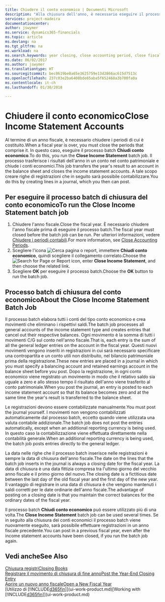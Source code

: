 ```yaml
---
title: Chiudere il conto economico | Documenti Microsoft
description: "Alla chiusura dell'anno, è necessario eseguire il processo batch Chiudi conto economico per chiudere i periodi contabili che costituiscono l'anno fiscale."
services: project-madeira
documentationcenter: 
author: jswymer
ms.service: dynamics365-financials
ms.topic: article
ms.devlang: na
ms.tgt_pltfrm: na
ms.workload: na
ms.search.keywords: year closing, close accounting period, close fiscal year, bank account detailed trial balance
ms.date: 06/02/2017
ms.author: jswymer
ms.translationtype: HT
ms.sourcegitcommit: bec0619be0a65e3625759e13d2866ac615d7513c
ms.openlocfilehash: 237c03e2ba6408bde65aba5f652468a3b700fa0a
ms.contentlocale: it-ch
ms.lasthandoff: 01/30/2018

---
```

# <a name="close-income-statement-accounts"></a><span data-ttu-id="5e52b-103">Chiudere il conto economico</span><span class="sxs-lookup"><span data-stu-id="5e52b-103">Close Income Statement Accounts</span></span>
<span data-ttu-id="5e52b-104">Al termine di un anno fiscale, è necessario chiudere i periodi di cui è costituito.</span><span class="sxs-lookup"><span data-stu-id="5e52b-104">When a fiscal year is over, you must close the periods that comprise it.</span></span> <span data-ttu-id="5e52b-105">In questo caso, eseguire il processo batch **Chiudi conto economico**.</span><span class="sxs-lookup"><span data-stu-id="5e52b-105">To do this, you run the **Close Income Statement** batch job.</span></span> <span data-ttu-id="5e52b-106">Il processo trasferisce i risultati dell'anno in un conto nel conto patrimoniale e chiude i conti economici.</span><span class="sxs-lookup"><span data-stu-id="5e52b-106">This job transfers the year's result to an account in the balance sheet and closes the income statement accounts.</span></span> <span data-ttu-id="5e52b-107">A tale scopo creare righe di registrazioni che in seguito sarà possibile contabilizzare.</span><span class="sxs-lookup"><span data-stu-id="5e52b-107">You do this by creating lines in a journal, which you then can post.</span></span>

## <a name="to-run-the-close-income-statement-batch-job"></a><span data-ttu-id="5e52b-108">Per eseguire il processo batch di chiusura del conto economico</span><span class="sxs-lookup"><span data-stu-id="5e52b-108">To run the Close Income Statement batch job</span></span>
1. <span data-ttu-id="5e52b-109">Chiudere l'anno fiscale.</span><span class="sxs-lookup"><span data-stu-id="5e52b-109">Close the fiscal year.</span></span> <span data-ttu-id="5e52b-110">È necessario chiudere l'anno fiscale prima di eseguire il processo batch.</span><span class="sxs-lookup"><span data-stu-id="5e52b-110">The fiscal year must closed before the batch job can be run.</span></span> <span data-ttu-id="5e52b-111">Per ulteriori informazioni, vedere [Chiudere i periodi contabili](year-close-account-periods.md).</span><span class="sxs-lookup"><span data-stu-id="5e52b-111">For more information, see [Close Accounting Periods](year-close-account-periods.md).</span></span>
2. <span data-ttu-id="5e52b-112">Scegliere l'icona ![Cerca pagina o report](media/ui-search/search_small.png "icona Cerca pagina o report"), immettere **Chiudi conto economico**, quindi scegliere il collegamento correlato.</span><span class="sxs-lookup"><span data-stu-id="5e52b-112">Choose the ![Search for Page or Report](media/ui-search/search_small.png "Search for Page or Report icon") icon, enter **Close Income Statement**, and then choose the related link.</span></span>
3. <span data-ttu-id="5e52b-113">Scegliere **OK** per eseguire il processo batch.</span><span class="sxs-lookup"><span data-stu-id="5e52b-113">Choose the **OK** button to run the batch job.</span></span>

## <a name="about-the-close-income-statement-batch-job"></a><span data-ttu-id="5e52b-114">Processo batch di chiusura del conto economico</span><span class="sxs-lookup"><span data-stu-id="5e52b-114">About the Close Income Statement Batch Job</span></span>
<span data-ttu-id="5e52b-115">Il processo batch elabora tutti i conti del tipo conto economico e crea movimenti che eliminano i rispettivi saldi.</span><span class="sxs-lookup"><span data-stu-id="5e52b-115">The batch job processes all general accounts of the income statement type and creates entries that cancel out their respective balances.</span></span> <span data-ttu-id="5e52b-116">Ogni movimento è la somma di tutti i movimenti C/G sul conto nell'anno fiscale.</span><span class="sxs-lookup"><span data-stu-id="5e52b-116">That is, each entry is the sum of all the general ledger entries on the account in the fiscal year.</span></span> <span data-ttu-id="5e52b-117">Questi nuovi movimenti vengono inseriti in registrazioni in cui sarà necessario specificare una contropartita e un conto utili non distribuito, nel bilancio patrimoniale prima della registrazione.</span><span class="sxs-lookup"><span data-stu-id="5e52b-117">These new entries are placed in a journal in which you must specify a balancing account and retained earnings account in the balance sheet before you post.</span></span> <span data-ttu-id="5e52b-118">Dopo la registrazione, in ogni conto economico viene registrato un movimento in modo che il relativo saldo sia uguale a zero e allo stesso tempo il risultato dell'anno viene trasferito al conto patrimoniale.</span><span class="sxs-lookup"><span data-stu-id="5e52b-118">When you post the journal, an entry is posted to each income statement account so that its balance becomes zero and at the same time the year's result is transferred to the balance sheet.</span></span>

<span data-ttu-id="5e52b-119">Le registrazioni devono essere contabilizzate manualmente.</span><span class="sxs-lookup"><span data-stu-id="5e52b-119">You must post the journal yourself.</span></span> <span data-ttu-id="5e52b-120">I movimenti non vengono contabilizzati automaticamente dal processo batch, eccetto quando viene utilizzata una valuta contabile addizionale.</span><span class="sxs-lookup"><span data-stu-id="5e52b-120">The batch job does not post the entries automatically, except when an additional reporting currency is being used.</span></span> <span data-ttu-id="5e52b-121">In questo caso la contabilizzazione viene effettuata direttamente nella contabilità generale.</span><span class="sxs-lookup"><span data-stu-id="5e52b-121">When an additional reporting currency is being used, the batch job posts entries directly to the general ledger.</span></span>

<span data-ttu-id="5e52b-122">La data nelle righe che il processo batch inserisce nelle registrazioni è sempre la data di chiusura dell'anno fiscale.</span><span class="sxs-lookup"><span data-stu-id="5e52b-122">The date on the lines that the batch job inserts in the journal is always a closing date for the fiscal year.</span></span> <span data-ttu-id="5e52b-123">La data di chiusura è una data fittizia compresa tra l'ultimo giorno del vecchio anno fiscale e il primo giorno del nuovo.</span><span class="sxs-lookup"><span data-stu-id="5e52b-123">The closing date is a fictitious date between the last day of the old fiscal year and the first day of the new year.</span></span> <span data-ttu-id="5e52b-124">Il vantaggio di registrare in una data di chiusura è che vengono mantenuti i saldi corretti per le date ordinarie dell'anno fiscale.</span><span class="sxs-lookup"><span data-stu-id="5e52b-124">The advantage of posting on a closing date is that you maintain the correct balances for the ordinary dates of the fiscal year.</span></span>

<span data-ttu-id="5e52b-125">Il processo batch **Chiudi conto economico** può essere utilizzato più di una volta.</span><span class="sxs-lookup"><span data-stu-id="5e52b-125">The **Close Income Statement** batch job can be used several times.</span></span> <span data-ttu-id="5e52b-126">Se in seguito alla chiusura dei conti economici il processo batch viene nuovamente eseguito, sarà possibile effettuare registrazioni in un anno fiscale precedente.</span><span class="sxs-lookup"><span data-stu-id="5e52b-126">You can post in a previous fiscal year, even after the income statement accounts have been closed, if you run the batch job again.</span></span>

## <a name="see-also"></a><span data-ttu-id="5e52b-127">Vedi anche</span><span class="sxs-lookup"><span data-stu-id="5e52b-127">See Also</span></span>
[<span data-ttu-id="5e52b-128">Chiusura registri</span><span class="sxs-lookup"><span data-stu-id="5e52b-128">Closing Books</span></span>](year-close-books.md)  
[<span data-ttu-id="5e52b-129">Registrare il movimento di chiusura di fine anno</span><span class="sxs-lookup"><span data-stu-id="5e52b-129">Post the Year-End Closing Entry</span></span>](year-how-post-year-end-close-entry.md)  
[<span data-ttu-id="5e52b-130">Aprire un nuovo anno fiscale</span><span class="sxs-lookup"><span data-stu-id="5e52b-130">Open a New Fiscal Year</span></span>](finance-how-open-new-fiscal-year.md)  
<span data-ttu-id="5e52b-131">[Utilizzo di [!INCLUDE[d365fin](includes/d365fin_md.md)]](ui-work-product.md)</span><span class="sxs-lookup"><span data-stu-id="5e52b-131">[Working with [!INCLUDE[d365fin](includes/d365fin_md.md)]](ui-work-product.md)</span></span>

